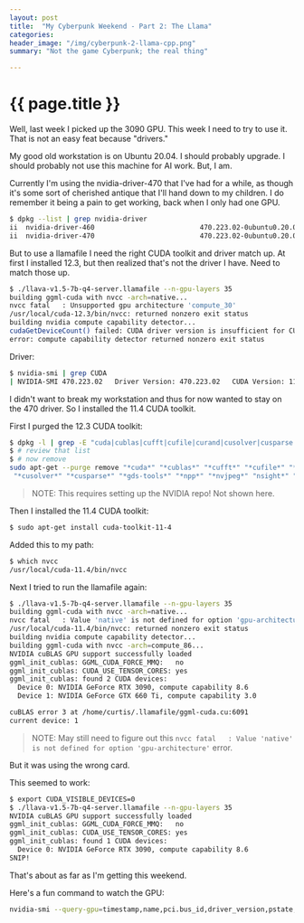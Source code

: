 ```yaml
---
layout: post
title:  "My Cyberpunk Weekend - Part 2: The Llama"
categories:
header_image: "/img/cyberpunk-2-llama-cpp.png"
summary: "Not the game Cyberpunk; the real thing"

---
```


# {{ page.title }}

Well, last week I picked up the 3090 GPU. This week I need to try to use it. That is not an easy feat because "drivers."

My good old workstation is on Ubuntu 20.04. I should probably upgrade. I should probably not use this machine for AI work. But, I am.

Currently I'm using the nvidia-driver-470 that I've had for a while, as though it's some sort of cherished antique that I'll hand down to my children. I do remember it being a pain to get working, back when I only had one GPU.

```bash
$ dpkg --list | grep nvidia-driver
ii  nvidia-driver-460                          470.223.02-0ubuntu0.20.04.1                   amd64        Transitional package for nvidia-driver-470
ii  nvidia-driver-470                          470.223.02-0ubuntu0.20.04.1                   amd64        NVIDIA driver metapackage
```

But to use a llamafile I need the right CUDA toolkit and driver match up. At first I installed 12.3, but then realized that's not the driver I have. Need to match those up.

```bash
$ ./llava-v1.5-7b-q4-server.llamafile --n-gpu-layers 35
building ggml-cuda with nvcc -arch=native...
nvcc fatal   : Unsupported gpu architecture 'compute_30'
/usr/local/cuda-12.3/bin/nvcc: returned nonzero exit status
building nvidia compute capability detector...
cudaGetDeviceCount() failed: CUDA driver version is insufficient for CUDA runtime version
error: compute capability detector returned nonzero exit status
```

Driver:

```bash
$ nvidia-smi | grep CUDA
| NVIDIA-SMI 470.223.02   Driver Version: 470.223.02   CUDA Version: 11.4     |
```

I didn't want to break my workstation and thus for now wanted to stay on the 470 driver. So I installed the 11.4 CUDA toolkit.

First I purged the 12.3 CUDA toolkit:

```bash
$ dpkg -l | grep -E "cuda|cublas|cufft|cufile|curand|cusolver|cusparse|gds-tools|npp|nvjpeg|nsight|nvvm"
$ # review that list
$ # now remove
sudo apt-get --purge remove "*cuda*" "*cublas*" "*cufft*" "*cufile*" "*curand*" \
 "*cusolver*" "*cusparse*" "*gds-tools*" "*npp*" "*nvjpeg*" "nsight*" "*nvvm*"’’’
```

>NOTE: This requires setting up the NVIDIA repo! Not shown here.

Then I installed the 11.4 CUDA toolkit:

```bash
$ sudo apt-get install cuda-toolkit-11-4
```

Added this to my path:

```bash
$ which nvcc
/usr/local/cuda-11.4/bin/nvcc
```

Next I tried to run the llamafile again:

```bash
$ ./llava-v1.5-7b-q4-server.llamafile --n-gpu-layers 35
building ggml-cuda with nvcc -arch=native...
nvcc fatal   : Value 'native' is not defined for option 'gpu-architecture'
/usr/local/cuda-11.4/bin/nvcc: returned nonzero exit status
building nvidia compute capability detector...
building ggml-cuda with nvcc -arch=compute_86...
NVIDIA cuBLAS GPU support successfully loaded
ggml_init_cublas: GGML_CUDA_FORCE_MMQ:   no
ggml_init_cublas: CUDA_USE_TENSOR_CORES: yes
ggml_init_cublas: found 2 CUDA devices:
  Device 0: NVIDIA GeForce RTX 3090, compute capability 8.6
  Device 1: NVIDIA GeForce GTX 660 Ti, compute capability 3.0

cuBLAS error 3 at /home/curtis/.llamafile/ggml-cuda.cu:6091
current device: 1
```

>NOTE: May still need to figure out this `nvcc fatal   : Value 'native' is not defined for option 'gpu-architecture'` error.

But it was using the wrong card.

This seemed to work:

```bash
$ export CUDA_VISIBLE_DEVICES=0
$ ./llava-v1.5-7b-q4-server.llamafile --n-gpu-layers 35
NVIDIA cuBLAS GPU support successfully loaded
ggml_init_cublas: GGML_CUDA_FORCE_MMQ:   no
ggml_init_cublas: CUDA_USE_TENSOR_CORES: yes
ggml_init_cublas: found 1 CUDA devices:
  Device 0: NVIDIA GeForce RTX 3090, compute capability 8.6
SNIP!
```

That's about as far as I'm getting this weekend.

Here's a fun command to watch the GPU:

```bash
nvidia-smi --query-gpu=timestamp,name,pci.bus_id,driver_version,pstate,pcie.link.gen.max,pcie.link.gen.current,temperature.gpu,utilization.gpu,utilization.memory,memory.total,memory.free,memory.used --format=csv -l 5
```